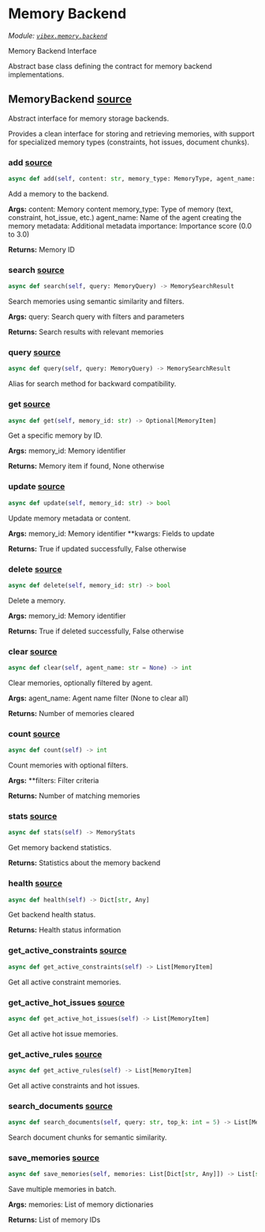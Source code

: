 # Memory Backend

*Module: [`vibex.memory.backend`](https://github.com/dustland/vibex/blob/main/src/vibex/memory/backend.py)*

Memory Backend Interface

Abstract base class defining the contract for memory backend implementations.

## MemoryBackend <a href="https://github.com/dustland/vibex/blob/main/src/vibex/memory/backend.py#L12" class="source-link" title="View source code">source</a>

Abstract interface for memory storage backends.

Provides a clean interface for storing and retrieving memories,
with support for specialized memory types (constraints, hot issues, document chunks).

### add <a href="https://github.com/dustland/vibex/blob/main/src/vibex/memory/backend.py#L21" class="source-link" title="View source code">source</a>

```python
async def add(self, content: str, memory_type: MemoryType, agent_name: str, metadata: Dict[str, Any] = None, importance: float = 1.0) -> str
```

Add a memory to the backend.

**Args:**
    content: Memory content
    memory_type: Type of memory (text, constraint, hot_issue, etc.)
    agent_name: Name of the agent creating the memory
    metadata: Additional metadata
    importance: Importance score (0.0 to 3.0)

**Returns:**
    Memory ID

### search <a href="https://github.com/dustland/vibex/blob/main/src/vibex/memory/backend.py#L45" class="source-link" title="View source code">source</a>

```python
async def search(self, query: MemoryQuery) -> MemorySearchResult
```

Search memories using semantic similarity and filters.

**Args:**
    query: Search query with filters and parameters

**Returns:**
    Search results with relevant memories

### query <a href="https://github.com/dustland/vibex/blob/main/src/vibex/memory/backend.py#L58" class="source-link" title="View source code">source</a>

```python
async def query(self, query: MemoryQuery) -> MemorySearchResult
```

Alias for search method for backward compatibility.

### get <a href="https://github.com/dustland/vibex/blob/main/src/vibex/memory/backend.py#L63" class="source-link" title="View source code">source</a>

```python
async def get(self, memory_id: str) -> Optional[MemoryItem]
```

Get a specific memory by ID.

**Args:**
    memory_id: Memory identifier

**Returns:**
    Memory item if found, None otherwise

### update <a href="https://github.com/dustland/vibex/blob/main/src/vibex/memory/backend.py#L76" class="source-link" title="View source code">source</a>

```python
async def update(self, memory_id: str) -> bool
```

Update memory metadata or content.

**Args:**
    memory_id: Memory identifier
    **kwargs: Fields to update

**Returns:**
    True if updated successfully, False otherwise

### delete <a href="https://github.com/dustland/vibex/blob/main/src/vibex/memory/backend.py#L90" class="source-link" title="View source code">source</a>

```python
async def delete(self, memory_id: str) -> bool
```

Delete a memory.

**Args:**
    memory_id: Memory identifier

**Returns:**
    True if deleted successfully, False otherwise

### clear <a href="https://github.com/dustland/vibex/blob/main/src/vibex/memory/backend.py#L103" class="source-link" title="View source code">source</a>

```python
async def clear(self, agent_name: str = None) -> int
```

Clear memories, optionally filtered by agent.

**Args:**
    agent_name: Agent name filter (None to clear all)

**Returns:**
    Number of memories cleared

### count <a href="https://github.com/dustland/vibex/blob/main/src/vibex/memory/backend.py#L116" class="source-link" title="View source code">source</a>

```python
async def count(self) -> int
```

Count memories with optional filters.

**Args:**
    **filters: Filter criteria

**Returns:**
    Number of matching memories

### stats <a href="https://github.com/dustland/vibex/blob/main/src/vibex/memory/backend.py#L129" class="source-link" title="View source code">source</a>

```python
async def stats(self) -> MemoryStats
```

Get memory backend statistics.

**Returns:**
    Statistics about the memory backend

### health <a href="https://github.com/dustland/vibex/blob/main/src/vibex/memory/backend.py#L139" class="source-link" title="View source code">source</a>

```python
async def health(self) -> Dict[str, Any]
```

Get backend health status.

**Returns:**
    Health status information

### get_active_constraints <a href="https://github.com/dustland/vibex/blob/main/src/vibex/memory/backend.py#L149" class="source-link" title="View source code">source</a>

```python
async def get_active_constraints(self) -> List[MemoryItem]
```

Get all active constraint memories.

### get_active_hot_issues <a href="https://github.com/dustland/vibex/blob/main/src/vibex/memory/backend.py#L160" class="source-link" title="View source code">source</a>

```python
async def get_active_hot_issues(self) -> List[MemoryItem]
```

Get all active hot issue memories.

### get_active_rules <a href="https://github.com/dustland/vibex/blob/main/src/vibex/memory/backend.py#L171" class="source-link" title="View source code">source</a>

```python
async def get_active_rules(self) -> List[MemoryItem]
```

Get all active constraints and hot issues.

### search_documents <a href="https://github.com/dustland/vibex/blob/main/src/vibex/memory/backend.py#L177" class="source-link" title="View source code">source</a>

```python
async def search_documents(self, query: str, top_k: int = 5) -> List[MemoryItem]
```

Search document chunks for semantic similarity.

### save_memories <a href="https://github.com/dustland/vibex/blob/main/src/vibex/memory/backend.py#L187" class="source-link" title="View source code">source</a>

```python
async def save_memories(self, memories: List[Dict[str, Any]]) -> List[str]
```

Save multiple memories in batch.

**Args:**
    memories: List of memory dictionaries

**Returns:**
    List of memory IDs
